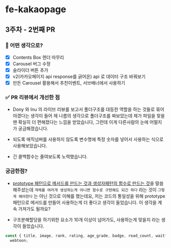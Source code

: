 # fe-kakaopage

## 3주차 - 2번째 PR

### 🧐 어떤 생각으로?

- [x] Contents Box 렌더 마무리
- [x] Carousel 버그 수정
- [x] 슬라이더 버튼 추가
- [x] v2(카카오페이지 api response를 긁어온) api 로 데이터 구조 바꿔보기
- [x] 만든 Carousel 활용해서 추천이벤트, 서브배너에서 사용하기

### ✅ PR 리뷰에서 개선한 점

- Dony 와 Inu 의 라이브 리뷰를 보고서 폴더구조를 대등한 역할을 하는 것들로 묶어야겠다는 생각이 들어 제 나름의 생각으로 폴더구조를 짜보았는데 제가 파일을 찾을땐 확실히 더 편해졌다는 느낌을 받았습니다, 그런데 이게 다른사람의 눈에 어떨지가 궁금해졌습니다.

- 되도록 매직넘버를 사용하지 않도록 변수명에 특정 숫자를 넣어서 사용하는 식으로 사용해보았습니다.

- 긴 콜백함수는 줄여보도록 노력했습니다.

### 궁금한점?

- <a href="https://github.com/codesquad-members-2022/fe-kakaopage/pull/160#discussion_r817391378">prototype 패턴으로 메서드를 만드는 것과 생성자패턴의 함수로 만드는 것</a>을 말씀해주셨는데
  `객체를 여러개 생성하는게 아니면 함수로 구현해도 되긴 하다` 라는 것이 `그렇게 해야한다` 는 아닌 것으로 이해를 했는데요, 저는 코드의 통일성을 위해 prototype 패턴으로 메서드를 만들어 사용하는게 더 좋다고 생각이 들었습니다. 이 생각을 계속 가져가도 될까요?

- 구조분해할당을 하기위한 요소가 10개 이상이 넘어가도, 사용하는게 맞을지 라는 생각이 들었습니다.

```js
const { title, image, rank, rating, age_grade, badge, read_count, waitfree } =
  webtoon;
```
